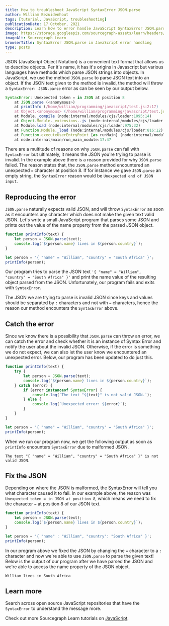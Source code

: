 ```yaml
---
title: How to troubleshoot JavaScript SyntaxError JSON.parse
author: William Bezuidenhout
tags: [tutorial, JavaScript, troubleshooting]
publicationDate: 17 October, 2021
description: Learn how to error handle JavaScript SyntaxError JSON.parse
image: https://storage.googleapis.com/sourcegraph-assets/learn/headers/sourcegraph-learn-header.png
imageAlt: Sourcegraph Learn
browserTitle: SyntaxError JSON.parse in JavaScript error handling
type: posts
---
```


JSON (JavaScript Object Notation) is a convenient text format that allows us to describe objects. Per it's name, it has it's origins in Javascript but various languages have methods which parse JSON strings into objects. In JavaScript, we use the method `JSON.parse` to parse JSON text into an object. If the JSON text given to the method is invalid, the method will throw a `SyntaxError: JSON.parse` error as can be seen by our output below.

```javascript
SyntaxError: Unexpected token = in JSON at position 8
    at JSON.parse (<anonymous>)
    at printInfo (/home/william/programming/javascript/test.js:2:17)
    at Object.<anonymous> (/home/william/programming/javascript/test.js:5:14)
    at Module._compile (node:internal/modules/cjs/loader:1095:14)
    at Object.Module._extensions..js (node:internal/modules/cjs/loader:1124:10)
    at Module.load (node:internal/modules/cjs/loader:975:32)
    at Function.Module._load (node:internal/modules/cjs/loader:816:12)
    at Function.executeUserEntryPoint [as runMain] (node:internal/modules/run_main:79:12)
    at node:internal/main/run_main_module:17:47
```

There are a multitude of reasons on why `JSON.parse` can fail with `SyntaxError` but ultimately, it means the JSON you're trying to parse is invalid. In the example above there is a reason provided for why `JSON.parse` failed. The reason states that, the `JSON.parse` method encountered an unexpected `=` character at position 8. If for instance we gave `JSON.parse` an empty string, the `SyntaxError` reason would be `Unexpected end of JSON input`.

## Reproducing the error
`JSON.parse` naturally expects valid JSON, and will throw `SyntaxError` as soon as it encounters any character which does not make the given text valid JSON. Let's write a small JavaScript program that parses some JSON and prints out the value of the name property from the parsed JSON object.
```javascript
function printInfo(text) {
    let person = JSON.parse(text);
    console.log(`${person.name} lives in ${person.country}`);
}

let person = '{ "name" = "William", "country" = "South Africa" }';
printInfo(person);
```

Our program tries to parse the JSON text `'{ "name" = "William", "country" = "South Africa" }'` and print the name value of the resulting object parsed from the JSON. Unfortunately, our program fails and exits with `SyntaxError`.

The JSON we are trying to parse is invalid JSON since keys and values should be separated by `:` characters and not with `=` characters, hence the reason our method encounters the `SyntaxError` above.

## Catch the error
Since we know there is a possibility that `JSON.parse` can throw an error, we can catch the error and check whether it is an instance of Syntax Error and notify the user about the invalid JSON. Otherwise, if the error is something we do not expect, we can also let the user know we encountered an unexpected error. Below, our program has been updated to do just this.

```javascript
function printInfo(text) {
    try {
        let person = JSON.parse(text);
        console.log(`${person.name} lives in ${person.country}`);
    } catch (error) {
        if (error instanceof SyntaxError) {
            console.log(`The text "${text}" is not valid JSON.`);
        } else {
            console.log(`Unexpected error: ${error}`);
        }
    }
}

let person = '{ "name" = "William", "country" = "South Africa" }';
printInfo(person);
```

When we run our program now, we get the following output as soon as `printInfo` encounters `SyntaxError` due to malformed JSON.

```
The text "{ "name" = "William", "country" = "South Africa" }" is not valid JSON.
```

## Fix the JSON

Depending on where the JSON is malformed, the SyntaxError will tell you what character caused it to fail. In our example above, the reason was `Unexpected token = in JSON at position 8`, which means we need to fix the character `=` at position 8 of our JSON text.

```javascript
function printInfo(text) {
    let person = JSON.parse(text);
    console.log(`${person.name} lives in ${person.country}`);
}

let person = '{ "name" : "William", "country": "South Africa" }';
printInfo(person);
```

In our program above we fixed the JSON by changing the `=` character to a `:` character and now we're able to use `JSON.parse` to parse the given text! Below is the output of our program after we have parsed the JSON and we're able to access the name property of the JSON object.


```
William lives in South Africa
```

## Learn more

Search across open source JavaScript repositories that have the `SyntaxError` to understand the message more.

<SourcegraphSearch query="SyntaxError: JSON.parse" patternType="literal"/>

Check out more Sourcegraph Learn tutorials on [JavaScript](https://learn.sourcegraph.com/tags/javascript).
